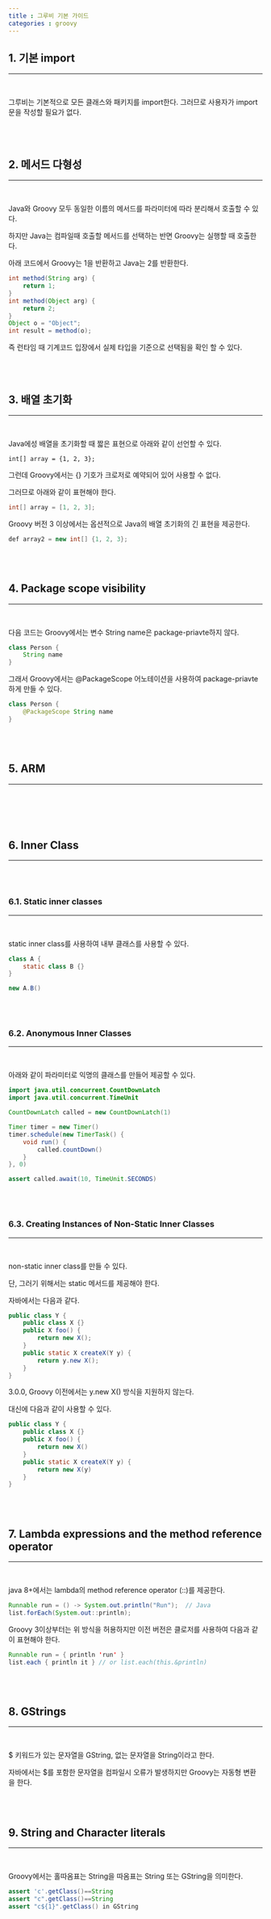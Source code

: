 ```yaml
---
title : 그루비 기본 가이드
categories : groovy
---
```


## 1. 기본 import

---

<br>

그루비는 기본적으로 모든 클래스와 패키지를 import한다. 그러므로 사용자가 import문을 작성할 필요가 없다.

<br><br>

## 2. 메서드 다형성 

---

<br>

Java와 Groovy 모두 동일한 이름의 메서드를 파라미터에 따라 분리해서 호출할 수 있다. 

하지만 Java는 컴파일때 호출할 메서드를 선택하는 반면 Groovy는 실행할 때 호출한다. 

아래 코드에서  Groovy는 1을 반환하고 Java는 2를 반환한다.

```java 
int method(String arg) {
    return 1;
}
int method(Object arg) {
    return 2;
}
Object o = "Object";
int result = method(o);
```

즉 런타임 때 기계코드 입장에서 실제 타입을 기준으로 선택됨을 확인 할 수 있다.

<br><br>


## 3. 배열 초기화

---

<br>

Java에성 배열을 초기화할 때 짧은 표현으로 아래와 같이 선언할 수 있다. 

```
int[] array = {1, 2, 3};
```

그런데 Groovy에서는 {} 기호가 크로저로 예약되어 있어 사용할 수 없다. 

그러므로 아래와 같이 표현해야 한다.

```java
int[] array = [1, 2, 3];
```

Groovy 버전 3 이상에서는 옵션적으로 Java의 배열 초기화의 긴 표현을 제공한다.

```java
def array2 = new int[] {1, 2, 3};
```

<br><br>

## 4. Package scope visibility
---

<br>

다음 코드는 Groovy에서는 변수 String name은 package-priavte하지 않다. 

```java
class Person {
    String name
}
```

그래서 Groovy에서는 @PackageScope 어노테이션을 사용하여 package-priavte 하게 만들 수 있다.

```java
class Person {
    @PackageScope String name
}
```

<br><br>

## 5. ARM
---

<br>

<br><br>

## 6. Inner Class
---

<br><br>

### 6.1. Static inner classes
---

<br>

static inner class를 사용하여 내부 클래스를 사용할 수 있다. 

```java
class A {
    static class B {}
}

new A.B()
```

<br><br>


### 6.2. Anonymous Inner Classes
---

<br>


아래와 같이  파라미터로 익명의 클래스를 만들어 제공할 수 있다.

```java
import java.util.concurrent.CountDownLatch
import java.util.concurrent.TimeUnit

CountDownLatch called = new CountDownLatch(1)

Timer timer = new Timer()
timer.schedule(new TimerTask() {
    void run() {
        called.countDown()
    }
}, 0)

assert called.await(10, TimeUnit.SECONDS)
```

<br><br>

### 6.3. Creating Instances of Non-Static Inner Classes
---

<br>

non-static inner class를 만들 수 있다.

단, 그러기 위해서는 static 메서드를 제공해야 한다.

자바에서는 다음과 같다. 

```java
public class Y {
    public class X {}
    public X foo() {
        return new X();
    }
    public static X createX(Y y) {
        return y.new X();
    }
}
```

3.0.0, Groovy 이전에서는 y.new X() 방식을 지원하지 않는다.

대신에 다음과 같이 사용할 수 있다. 

```java
public class Y {
    public class X {}
    public X foo() {
        return new X()
    }
    public static X createX(Y y) {
        return new X(y)
    }
}
```

<br><br>

## 7. Lambda expressions and the method reference operator
---

<br>

java 8+에서는 lambda의 method reference operator (::)를 제공한다.

```java
Runnable run = () -> System.out.println("Run");  // Java
list.forEach(System.out::println);
```

Groovy 3이상부터는 위 방식을 허용하지만  이전 버전은 클로저를 사용하여 다음과 같이 표현해야 한다.

```java
Runnable run = { println 'run' }
list.each { println it } // or list.each(this.&println)
```

<br><br>

## 8. GStrings
---

<br>

$ 키워드가 있는 문자열을 GString, 없는 문자열을 String이라고 한다. 

자바에서는 $를 포함한 문자열을 컴파일시 오류가 발생하지만 Groovy는 자동형 변환을 한다.

<br><br>

## 9. String and Character literals
---

<br>

Groovy에서는 홀따옴표는 String을 따옴표는 String 또는 GString을 의미한다.

```java
assert 'c'.getClass()==String
assert "c".getClass()==String
assert "c${1}".getClass() in GString
```







































